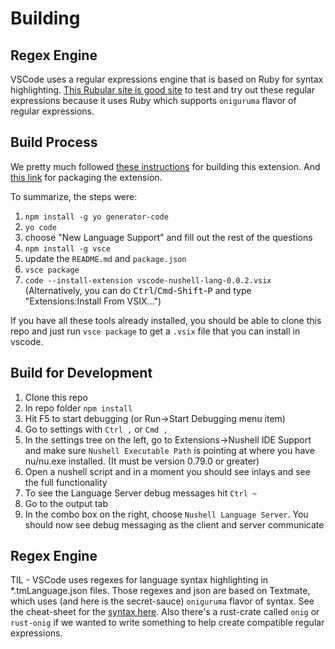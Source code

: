 # Building

## Regex Engine

VSCode uses a regular expressions engine that is based on Ruby for syntax highlighting.
[This Rubular site is good site](https://rubular.com/) to test and try out these regular expressions because it uses Ruby which supports `oniguruma` flavor of regular expressions.

## Build Process

We pretty much followed [these instructions](https://code.visualstudio.com/api/get-started/your-first-extension) for building this extension.
And [this link](https://code.visualstudio.com/api/working-with-extensions/publishing-extension) for packaging the extension.

To summarize, the steps were:

1. `npm install -g yo generator-code`
2. `yo code`
3. choose "New Language Support" and fill out the rest of the questions
4. `npm install -g vsce`
5. update the `README.md` and `package.json`
6. `vsce package`
7. `code --install-extension vscode-nushell-lang-0.0.2.vsix`<br/>
   (Alternatively, you can do <kbd>Ctrl</kbd>/<kbd>Cmd</kbd>-<kbd>Shift</kbd>-<kbd>P</kbd> and type "Extensions:Install From VSIX...")

If you have all these tools already installed, you should be able to clone this repo and just run `vsce package` to get a `.vsix` file that you can install in vscode.

## Build for Development

1. Clone this repo
2. In repo folder `npm install`
3. Hit F5 to start debugging (or Run->Start Debugging menu item)
4. Go to settings with `Ctrl ,` or `Cmd ,`
5. In the settings tree on the left, go to Extensions->Nushell IDE Support and make sure `Nushell Executable Path` is pointing at where you have nu/nu.exe installed. (It must be version 0.79.0 or greater)
6. Open a nushell script and in a moment you should see inlays and see the full functionality
7. To see the Language Server debug messages hit `Ctrl ~`
8. Go to the output tab
9. In the combo box on the right, choose `Nushell Language Server`. You should now see debug messaging as the client and server communicate

## Regex Engine

TIL - VSCode uses regexes for language syntax highlighting in \*.tmLanguage.json files. Those regexes and json are based on Textmate, which uses (and here is the secret-sauce) `oniguruma` flavor of syntax. See the cheat-sheet for the [syntax here](https://github.com/kkos/oniguruma/blob/master/doc/RE). Also there's a rust-crate called `onig` or `rust-onig` if we wanted to write something to help create compatible regular expressions.

